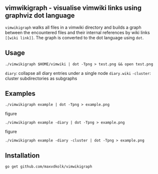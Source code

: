## vimwikigraph - visualise vimwiki links using graphviz dot language
`vimwikigraph` walks all files in a vimwiki directory and builds a graph
between the encountered files and their internal references by wiki
links `[[wiki link]]`. The graph is converted to the dot language using
`dot`.

## Usage
```
./vimwikigraph $HOME/vimwiki | dot -Tpng > test.png && open test.png
```
`diary`: collapse all diary entries under a single node `diary.wiki`
`-cluster`: cluster subdirectories as subgraphs

## Examples
```
./vimwikigraph example | dot -Tpng > example.png
```
figure
```
./vimwikigraph example -diary | dot -Tpng > example.png
```
figure
```
./vimwikigraph example -diary -cluster | dot -Tpng > example.png
```

## Installation
```
go get github.com/maxvdkolk/vimwikigraph
```
